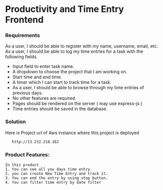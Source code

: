 # Productivity and Time Entry Frontend

### Requirements

As a user, I should be able to register with my name, username, email, etc.
As a user, I should be able to log my time entries for a task with the following fields.

- Input field to enter task name.
- A dropdown to choose the project that I am working on.
- Start time and end time.
- A timer which I can start to track time for a task.
- As a user, I should be able to browse through my time entries of previous days.
- No other features are required.
- Pages should be rendered on the server ( may use express-js )
- Time entries should be saved in the database.

### Solution

Here is Project url of Aws instance where this project is deployed

```sh
   http://13.232.218.162
```

### Product Features:

    In this product
    1. You can see all you days time entry.
    2. you can create New Time Entry and track it.
    3. You can end the entry by using stop button.
    4. You can filter time entry by date filter
